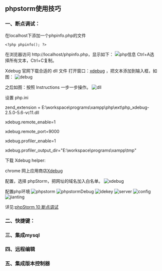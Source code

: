 ## phpstorm使用技巧
### 一、断点调试：
在localhost下添加一个phpinfo.php的文件

`<?php phpinfo(); ?>`   

在浏览器访问 http://localhost/phpinfo.php，显示如下：
![php信息](https://raw.githubusercontent.com/lixinyuan1213/lisyImgs/master/20170212/phpinfo.jpg)
Ctrl+A选择所有文本，Ctrl+C复制。

Xdebug 官网下载合适的 dll 文件
打开窗口：[xdebug](http://xdebug.org/wizard.php,xdebug) ，把文本添加到输入框，如图：
![debug](https://raw.githubusercontent.com/lixinyuan1213/lisyImgs/master/20170212/debug.jpg)

之后如图：按照 Instructions 一步一步操作。
![dll](https://raw.githubusercontent.com/lixinyuan1213/lisyImgs/master/20170212/dll.jpg)

设置 php.ini

zend_extension = E:\workspace\programs\xampp\php\ext\php_xdebug-2.5.0-5.6-vc11.dll

xdebug.remote_enable=1

xdebug.remote_port=9000

xdebug.profiler_enable=1

xdebug.profiler_output_dir="E:\workspace\programs\xampp\tmp"

下载 Xdebug helper:

chrome 网上应用商店[Xdebug](https://chrome.google.com/webstore/detail/xdebug-helper/eadndfjplgieldjbigjakmdgkmoaaaoc?hl=zh-CN)

配置，选择 phpStorm，把网址的域名加入白名单。
![xdebug](https://raw.githubusercontent.com/lixinyuan1213/lisyImgs/master/20170212/xdebug.jpg)

配置php环境
![phpstorm](https://raw.githubusercontent.com/lixinyuan1213/lisyImgs/master/20170212/phpstorm.jpg)
![phpstormDebug](https://raw.githubusercontent.com/lixinyuan1213/lisyImgs/master/20170212/phpstormDebug.jpg)
![idekey](https://raw.githubusercontent.com/lixinyuan1213/lisyImgs/master/20170212/idekey.jpg)
![server](https://raw.githubusercontent.com/lixinyuan1213/lisyImgs/master/20170212/server.jpg)
![config](https://raw.githubusercontent.com/lixinyuan1213/lisyImgs/master/20170212/config.jpg)
![jianting](https://raw.githubusercontent.com/lixinyuan1213/lisyImgs/master/20170212/jianting.jpg)

详见:[phpStorm 10 断点调试](https://segmentfault.com/a/1190000004339411)
### 二、快捷键：
### 三、集成mysql
### 四、远程编辑
### 五、集成版本控制器